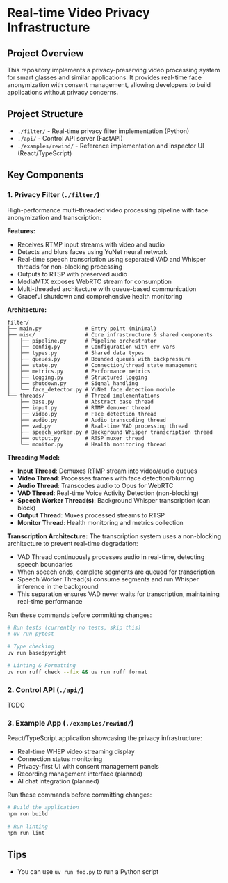 # Real-time Video Privacy Infrastructure

## Project Overview

This repository implements a privacy-preserving video processing system for smart glasses and similar applications. It provides real-time face anonymization with consent management, allowing developers to build applications without privacy concerns.

## Project Structure

- `./filter/` - Real-time privacy filter implementation (Python)
- `./api/` - Control API server (FastAPI)
- `./examples/rewind/` - Reference implementation and inspector UI (React/TypeScript)

## Key Components

### 1. Privacy Filter (`./filter/`)

High-performance multi-threaded video processing pipeline with face anonymization and transcription:

**Features:**
- Receives RTMP input streams with video and audio
- Detects and blurs faces using YuNet neural network
- Real-time speech transcription using separated VAD and Whisper threads for non-blocking processing
- Outputs to RTSP with preserved audio
- MediaMTX exposes WebRTC stream for consumption
- Multi-threaded architecture with queue-based communication
- Graceful shutdown and comprehensive health monitoring

**Architecture:**
```
filter/
├── main.py              # Entry point (minimal)
├── misc/                # Core infrastructure & shared components
│   ├── pipeline.py      # Pipeline orchestrator
│   ├── config.py        # Configuration with env vars
│   ├── types.py         # Shared data types
│   ├── queues.py        # Bounded queues with backpressure
│   ├── state.py         # Connection/thread state management
│   ├── metrics.py       # Performance metrics
│   ├── logging.py       # Structured logging
│   ├── shutdown.py      # Signal handling
│   └── face_detector.py # YuNet face detection module
└── threads/             # Thread implementations
    ├── base.py          # Abstract base thread
    ├── input.py         # RTMP demuxer thread
    ├── video.py         # Face detection thread
    ├── audio.py         # Audio transcoding thread
    ├── vad.py           # Real-time VAD processing thread
    ├── speech_worker.py # Background Whisper transcription thread
    ├── output.py        # RTSP muxer thread
    └── monitor.py       # Health monitoring thread
```

**Threading Model:**
- **Input Thread**: Demuxes RTMP stream into video/audio queues
- **Video Thread**: Processes frames with face detection/blurring
- **Audio Thread**: Transcodes audio to Opus for WebRTC
- **VAD Thread**: Real-time Voice Activity Detection (non-blocking)
- **Speech Worker Thread(s)**: Background Whisper transcription (can block)
- **Output Thread**: Muxes processed streams to RTSP
- **Monitor Thread**: Health monitoring and metrics collection

**Transcription Architecture:**
The transcription system uses a non-blocking architecture to prevent real-time degradation:
- VAD Thread continuously processes audio in real-time, detecting speech boundaries
- When speech ends, complete segments are queued for transcription
- Speech Worker Thread(s) consume segments and run Whisper inference in the background
- This separation ensures VAD never waits for transcription, maintaining real-time performance

Run these commands before committing changes:

```bash
# Run tests (currently no tests, skip this)
# uv run pytest

# Type checking
uv run basedpyright

# Linting & Formatting
uv run ruff check --fix && uv run ruff format
```

### 2. Control API (`./api/`)

TODO

### 3. Example App (`./examples/rewind/`)

React/TypeScript application showcasing the privacy infrastructure:

- Real-time WHEP video streaming display
- Connection status monitoring
- Privacy-first UI with consent management panels
- Recording management interface (planned)
- AI chat integration (planned)

Run these commands before committing changes:

```bash
# Build the application
npm run build

# Run linting
npm run lint
```

## Tips

- You can use `uv run foo.py` to run a Python script
